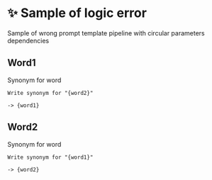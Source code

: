 # ✨ Sample of logic error

Sample of wrong prompt template pipeline with circular parameters dependencies

## Word1

Synonym for word

```text
Write synonym for "{word2}"
```

`-> {word1}`

## Word2

Synonym for word

```text
Write synonym for "{word1}"
```

`-> {word2}`
